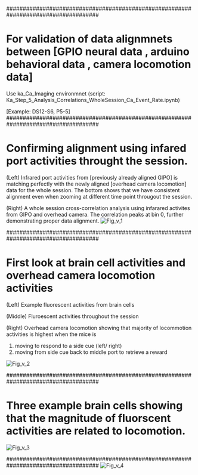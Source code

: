 ####################################################################################
# For validation of data alignmnets between [GPIO neural data , arduino behavioral data , camera locomotion data]

Use ka_Ca_Imaging environmnet (script: Ka_Step_5_Analysis_Correlations_WholeSession_Ca_Event_Rate.ipynb)

[Example: DS12-S6, P5-5]
####################################################################################

# Confirming alignment using infared port activities throught the session.  

(Left)
Infrared port activities from [previously already aligned GIPO] is matching perfectly with the newly aligned [overhead camera locomotion] data for the whole session.
The bottom shows that we have consistent alignment even when zooming at different time point througout the session.

(Right)
A whole session cross-correlation analysis using infarared activites from GIPO and overhead camera.  The correlation peaks at bin 0, further demonstrating proper data alignment. 
![Fig_v_1](https://github.com/user-attachments/assets/e33eb103-55fc-4425-bce1-7b9f696a422c)

####################################################################################
#  First look at brain cell activities and overhead camera locomotion activities 

(Left)
Example fluorescent activities from brain cells 

(Middle)
Fluroescent activities throughout the session 

(Right) 
Overhead camera locomotion showing that majority of locommotion activities is highest when the mice is 
  1. moving to respond to a side cue (left/ right)
  2. moving from side cue back to middle port to retrieve a reward

![Fig_v_2](https://github.com/user-attachments/assets/88c53ca5-0bce-41bc-89be-0af6975f1045)

####################################################################################
# Three example brain cells showing that the magnitude of fluorscent activities are related to locomotion.  


![Fig_v_3](https://github.com/user-attachments/assets/993900b3-8024-4fee-8849-c8c349932d06)

####################################################################################
![Fig_v_4](https://github.com/user-attachments/assets/d8520a1f-a80e-4924-9d14-37ccaec86b40)
